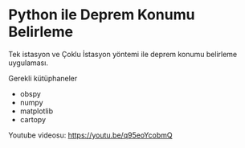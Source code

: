 # Python ile Deprem Konumu Belirleme

Tek istasyon ve Çoklu İstasyon yöntemi ile deprem konumu belirleme uygulaması.

Gerekli kütüphaneler

 - obspy
 - numpy
 - matplotlib
 - cartopy


Youtube videosu: https://youtu.be/q95eoYcobmQ

